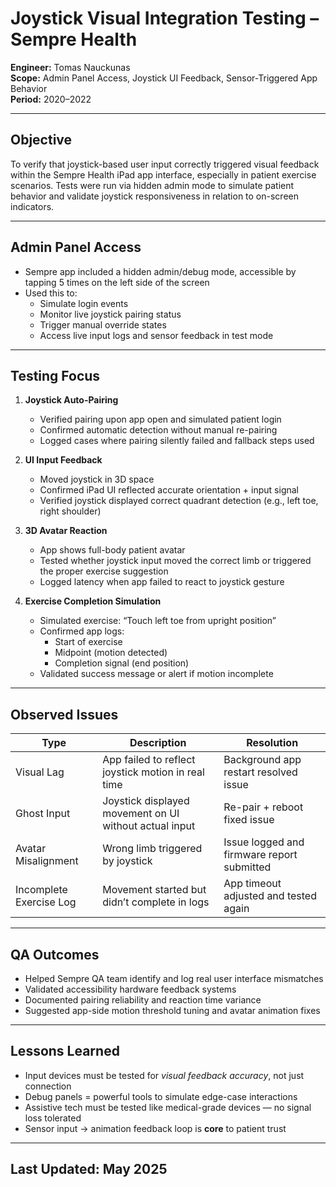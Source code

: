 # Joystick Visual Integration Testing – Sempre Health  
**Engineer:** Tomas Nauckunas  
**Scope:** Admin Panel Access, Joystick UI Feedback, Sensor-Triggered App Behavior  
**Period:** 2020–2022

---

## Objective

To verify that joystick-based user input correctly triggered visual feedback within the Sempre Health iPad app interface, especially in patient exercise scenarios. Tests were run via hidden admin mode to simulate patient behavior and validate joystick responsiveness in relation to on-screen indicators.

---

## Admin Panel Access

- Sempre app included a hidden admin/debug mode, accessible by tapping 5 times on the left side of the screen  
- Used this to:
  - Simulate login events  
  - Monitor live joystick pairing status  
  - Trigger manual override states  
  - Access live input logs and sensor feedback in test mode

---

## Testing Focus

1. **Joystick Auto-Pairing**
   - Verified pairing upon app open and simulated patient login  
   - Confirmed automatic detection without manual re-pairing  
   - Logged cases where pairing silently failed and fallback steps used

2. **UI Input Feedback**
   - Moved joystick in 3D space  
   - Confirmed iPad UI reflected accurate orientation + input signal  
   - Verified joystick displayed correct quadrant detection (e.g., left toe, right shoulder)

3. **3D Avatar Reaction**
   - App shows full-body patient avatar  
   - Tested whether joystick input moved the correct limb or triggered the proper exercise suggestion  
   - Logged latency when app failed to react to joystick gesture

4. **Exercise Completion Simulation**
   - Simulated exercise: “Touch left toe from upright position”  
   - Confirmed app logs:
     - Start of exercise  
     - Midpoint (motion detected)  
     - Completion signal (end position)  
   - Validated success message or alert if motion incomplete

---

## Observed Issues

| Type | Description | Resolution |
|------|-------------|------------|
| Visual Lag | App failed to reflect joystick motion in real time | Background app restart resolved issue |
| Ghost Input | Joystick displayed movement on UI without actual input | Re-pair + reboot fixed issue |
| Avatar Misalignment | Wrong limb triggered by joystick | Issue logged and firmware report submitted |
| Incomplete Exercise Log | Movement started but didn’t complete in logs | App timeout adjusted and tested again |

---

## QA Outcomes

- Helped Sempre QA team identify and log real user interface mismatches  
- Validated accessibility hardware feedback systems  
- Documented pairing reliability and reaction time variance  
- Suggested app-side motion threshold tuning and avatar animation fixes

---

## Lessons Learned

- Input devices must be tested for *visual feedback accuracy*, not just connection  
- Debug panels = powerful tools to simulate edge-case interactions  
- Assistive tech must be tested like medical-grade devices — no signal loss tolerated  
- Sensor input → animation feedback loop is **core** to patient trust

---

## Last Updated: May 2025
